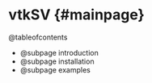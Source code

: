 vtkSV {#mainpage}
==============

@tableofcontents
- @subpage introduction
- @subpage installation
- @subpage examples

